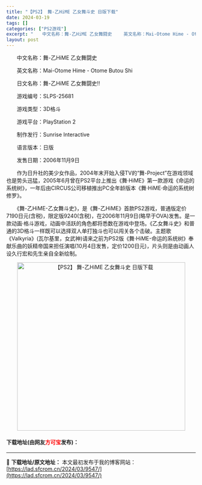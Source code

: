 ```yaml
---
title: "【PS2】 舞-乙HiME 乙女舞斗史 日版下载"
date: 2024-03-19
tags: []
categories: ["PS2游戏"]
excerpt: "　　中文名称：舞-乙HiME 乙女舞闘史 　　英文名称：Mai-Otome Hime - Otome Butou Shi 　　日文名称：舞-乙HiME 乙女舞闘史!! 　　游戏编号：SLPS-25681 　　游戏类型：3D格斗 　　游戏平台：PlayStation 2 　　制作发行：Sunrise &hellip;"
layout: post
---
```


 <p>　　中文名称：舞-乙HiME 乙女舞闘史</p> <p>　　英文名称：Mai-Otome Hime - Otome Butou Shi</p> <p>　　日文名称：舞-乙HiME 乙女舞闘史!!</p> <p>　　游戏编号：SLPS-25681</p> <p>　　游戏类型：3D格斗</p> <p>　　游戏平台：PlayStation 2</p> <p>　　制作发行：Sunrise Interactive</p> <p>　　语言版本：日版</p> <p>　　发售日期：2006年11月9日</p> <p>　　作为日升社的美少女作品，2004年末开始入侵TV的&ldquo;舞-Project&rdquo;在游戏领域也是势头迅猛，2005年6月曾在PS2平台上推出《舞&middot;HiME》第一款游戏《命运的系统树》，一年后由CIRCUS公司移植推出PC全年龄版本《舞&middot;HiME&middot;命运的系统树 修罗》。</p> <p>　　《舞-乙HiME-乙女舞斗史》，是《舞-乙HiME》首款PS2游戏，普通版定价7190日元(含税)，限定版9240(含税)，在2006年11月9日(略早于OVA)发售。是一款动画&middot;格斗游戏，动画中活跃的角色都将悉数在游戏中登场。《乙女舞斗史》和普通的3D格斗一样既可以选择双人单打独斗也可以闯关各个击破。主题歌《Valkyria》(瓦尔基里，女武神)请来之前为PS2版《舞&middot;HiME-命运的系统树》奉献乐曲的妖精帝国来担任演唱(10月4日发售，定价1200日元)，片头则是由动画人设久行宏和先生亲自全新绘制。</p> <p align="center"><img align="" border="0" src="https://lad.sfcrom.cn/wp-content/uploads/2024/03/20240319_65f9987f09b33.jpg" width="447" alt="【PS2】 舞-乙HiME 乙女舞斗史 日版下载" /></p> <p><h4>下载地址(由网友<font color="red">方可宝</font>发布)：</h4></p> 

---
📖 **下载地址/原文地址：** 本文最初发布于我的博客网站：[https://lad.sfcrom.cn/2024/03/9547/](https://lad.sfcrom.cn/2024/03/9547/)
